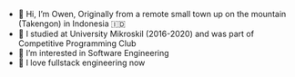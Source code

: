 - 👋 Hi, I’m Owen, Originally from a remote small town up on the mountain (Takengon) in Indonesia 🇮🇩
- 🏫 I studied at University Mikroskil (2016-2020) and was part of Competitive Programming Club
- 👀 I’m interested in Software Engineering
- 🌱 I love fullstack engineering now

<!---
owenizedd/owenizedd is a ✨ special ✨ repository because its `README.md` (this file) appears on your GitHub profile.
You can click the Preview link to take a look at your changes.
--->
